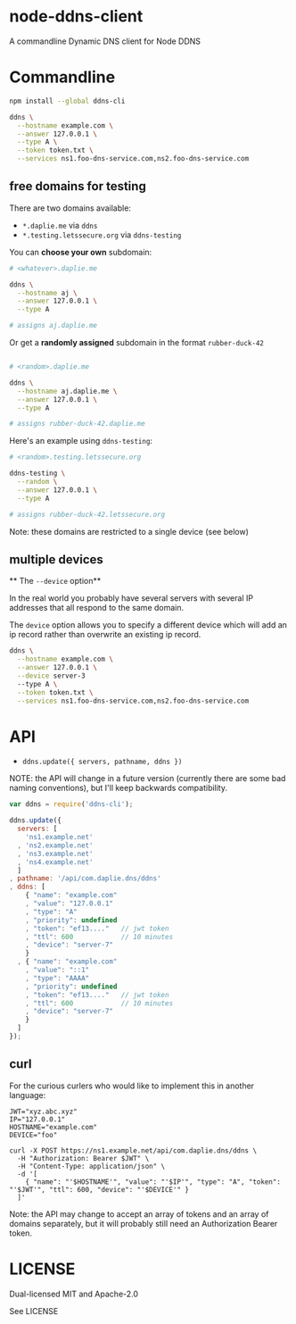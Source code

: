 node-ddns-client
=======

A commandline Dynamic DNS client for Node DDNS

Commandline
===========

```bash
npm install --global ddns-cli
```

```bash
ddns \
  --hostname example.com \
  --answer 127.0.0.1 \
  --type A \
  --token token.txt \
  --services ns1.foo-dns-service.com,ns2.foo-dns-service.com
```

free domains for testing
--------

There are two domains available:

* `*.daplie.me` via `ddns`
* `*.testing.letssecure.org` via `ddns-testing`

You can **choose your own** subdomain:

```bash
# <whatever>.daplie.me

ddns \
  --hostname aj \
  --answer 127.0.0.1 \
  --type A

# assigns aj.daplie.me
```

Or get a **randomly assigned** subdomain in the format `rubber-duck-42`

```bash

# <random>.daplie.me

ddns \
  --hostname aj.daplie.me \
  --answer 127.0.0.1 \
  --type A

# assigns rubber-duck-42.daplie.me
```

Here's an example using `ddns-testing`:

```bash
# <random>.testing.letssecure.org

ddns-testing \
  --random \
  --answer 127.0.0.1 \
  --type A

# assigns rubber-duck-42.letssecure.org
```

Note: these domains are restricted to a single device (see below)

multiple devices
--------

** The `--device` option**

In the real world you probably have several servers with several IP addresses
that all respond to the same domain.

The `device` option allows you to specify a different device which will add an ip record rather than
overwrite an existing ip record.

```bash
ddns \
  --hostname example.com \
  --answer 127.0.0.1 \
  --device server-3
  --type A \
  --token token.txt \
  --services ns1.foo-dns-service.com,ns2.foo-dns-service.com
```

API
===

* `ddns.update({ servers, pathname, ddns })`

NOTE: the API will change in a future version (currently there are some bad naming conventions),
but I'll keep backwards compatibility.

```javascript
var ddns = require('ddns-cli');

ddns.update({
  servers: [
    'ns1.example.net'
  , 'ns2.example.net'
  , 'ns3.example.net'
  , 'ns4.example.net'
  ]
, pathname: '/api/com.daplie.dns/ddns'
, ddns: [
    { "name": "example.com"
    , "value": "127.0.0.1"
    , "type": "A"
    , "priority": undefined
    , "token": "ef13...."   // jwt token
    , "ttl": 600            // 10 minutes
    , "device": "server-7"
    }
  , { "name": "example.com"
    , "value": "::1"
    , "type": "AAAA"
    , "priority": undefined
    , "token": "ef13...."   // jwt token
    , "ttl": 600            // 10 minutes
    , "device": "server-7"
    }
  ]
});
```

curl
----

For the curious curlers who would like to implement this in another language:

```
JWT="xyz.abc.xyz"
IP="127.0.0.1"
HOSTNAME="example.com"
DEVICE="foo"

curl -X POST https://ns1.example.net/api/com.daplie.dns/ddns \
  -H "Authorization: Bearer $JWT" \
  -H "Content-Type: application/json" \
  -d '[
    { "name": "'$HOSTNAME'", "value": "'$IP'", "type": "A", "token": "'$JWT'", "ttl": 600, "device": "'$DEVICE'" }
  ]'
```

Note: the API may change to accept an array of tokens and an array of domains separately,
but it will probably still need an Authorization Bearer token.

LICENSE
=======

Dual-licensed MIT and Apache-2.0

See LICENSE
